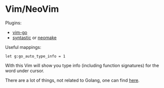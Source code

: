# Vim/NeoVim

Plugins:

- [vim-go](https://github.com/fatih/vim-go)
- [syntastic](https://github.com/vim-syntastic/syntastic) or [neomake](https://github.com/neomake/neomake)

Useful mappings:

```vimrc
let g:go_auto_type_info = 1
```

With this Vim will show you type info (including function signatures) for the word under cursor.

There are a lot of things, not related to Golang, one can find [here](https://github.com/melekes/dotfiles/blob/master/config/nvim/init.vim).
